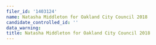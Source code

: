```yaml
---
filer_id: '1403124'
name: Natasha Middleton for Oakland City Council 2018
candidate_controlled_id: ''
data_warning:
title: Natasha Middleton for Oakland City Council 2018
---
```


